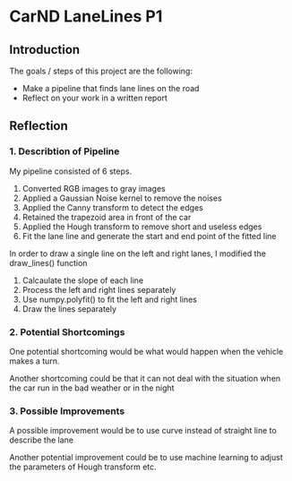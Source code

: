 # CarND LaneLines P1

## Introduction

The goals / steps of this project are the following:
* Make a pipeline that finds lane lines on the road
* Reflect on your work in a written report

## Reflection

### 1. Describtion of Pipeline

My pipeline consisted of 6 steps.
1. Converted RGB images to gray images
2. Applied a Gaussian Noise kernel to remove the noises
3. Applied the Canny transform to detect the edges
4. Retained the trapezoid area in front of the car
5. Applied the Hough transform to remove short and useless edges
6. Fit the lane line and generate the start and end point of the fitted line

In order to draw a single line on the left and right lanes, I modified the draw_lines() function
1. Calcaulate the slope of each line
2. Process the left and right lines separately
3. Use numpy.polyfit() to fit the left and right lines
4. Draw the lines separately

### 2. Potential Shortcomings

One potential shortcoming would be what would happen when the vehicle makes a turn.

Another shortcoming could be that it can not deal with the situation when the car run in the bad weather or in the night

### 3. Possible Improvements

A possible improvement would be to use curve instead of straight line to describe the lane

Another potential improvement could be to use machine learning to adjust the parameters of Hough transform etc.

